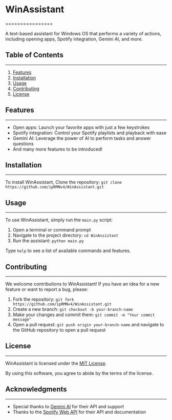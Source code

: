# WinAssistant
================

A text-based assistant for Windows OS that performs a variety of actions, including opening apps, Spotify integration, Gemini AI, and more.

## Table of Contents
-----------------

1. [Features](#features)
2. [Installation](#installation)
3. [Usage](#usage)
4. [Contributing](#contributing)
5. [License](#license)

## Features
------------

* Open apps: Launch your favorite apps with just a few keystrokes
* Spotify integration: Control your Spotify playlists and playback with ease
* Gemini AI: Leverage the power of AI to perform tasks and answer questions
* And many more features to be introduced!

## Installation
------------

To install WinAssistant, Clone the repository: `git clone https://github.com/ipRMNv4/WinAssistant.git`

## Usage
-----

To use WinAssistant, simply run the `main.py` script:

1. Open a terminal or command prompt
2. Navigate to the project directory: `cd WinAssistant`
3. Run the assistant: `python main.py`

Type `help` to see a list of available commands and features.

## Contributing
------------

We welcome contributions to WinAssistant! If you have an idea for a new feature or want to report a bug, please:

1. Fork the repository: `git fork https://github.com/ipRMNv4/WinAssistant.git`
2. Create a new branch: `git checkout -b your-branch-name`
3. Make your changes and commit them: `git commit -m "Your commit message"`
4. Open a pull request: `git push origin your-branch-name` and navigate to the GitHub repository to open a pull request

## License
-------

WinAssistant is licensed under the [MIT License](https://opensource.org/licenses/MIT).

By using this software, you agree to abide by the terms of the license.

## Acknowledgments
---------------

* Special thanks to [Gemini AI](https://gemini.ai) for their API and support
* Thanks to the [Spotify Web API](https://developer.spotify.com/documentation/web-api/) for their API and documentation
